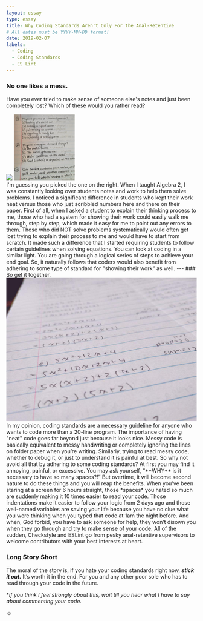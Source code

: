 ```yaml
---
layout: essay
type: essay
title: Why Coding Standards Aren't Only For the Anal-Retentive
# All dates must be YYYY-MM-DD format!
date: 2019-02-07
labels:
  - Coding
  - Coding Standards
  - ES Lint
---
```


### No one likes a mess.

Have you ever tried to make sense of someone else's notes and just been completely lost?  Which of these would you rather read?
<div class="ui rounded images">
  <img class="ui image" src="../images/messy_writing.jpg" style="height: 175px">
  <img class="ui image" src="../images/neat_writing.jpg" style="height: 175px">
</div>
I'm guessing you picked the one on the right.  When I taught Algebra 2, I was constantly looking over students notes and work to help them solve problems.  I noticed a significant difference in students who kept their work neat versus those who just scribbled numbers here and there on their paper.  First of all, when I asked a student to explain their thinking process to me, those who had a system for showing their work could easily walk me through, step by step, which made it easy for me to point out any errors to them.  Those who did NOT solve problems systematically would often get lost trying to explain their process to me and would have to start from scratch.  It made such a difference that I started requiring students to follow certain guidelines when solving equations.  You can look at coding in a similar light.  You are going through a logical series of steps to achieve your end goal.  So, it naturally follows that coders would also benefit from adhering to some type of standard for "showing their work" as well.
---
### So get it together.

<img class= "ui small rounded image float right" src='../images/math_neat2.jpg'>
In my opinion, coding standards are a necessary guideline for anyone who wants to code more than a 20-line program.  The importance of having "neat" code goes far beyond just because it looks nice.  Messy code is basically equivalent to messy handwriting or completely ignoring the lines on folder paper when you’re writing.  Similarly, trying to read messy code, whether to debug it, or just to understand it is painful at best.  So why not avoid all that by adhering to some coding standards?  At first you may find it annoying, painful, or excessive.  You may ask yourself, “**WHY** is it necessary to have so many spaces?!”  But overtime, it will become second nature to do these things and you will reap the benefits.  When you’ve been staring at a screen for 6 hours straight, those *spaces* you hated so much are suddenly making it 10 times easier to read your code.  Those indentations make it easier to follow your logic from 2 days ago and those well-named variables are saving your life because you have no clue what you were thinking when you typed that code at 1am the night before.  And when, God forbid, you have to ask someone for help, they won’t disown you when they go through and try to make sense of your code.  All of the sudden, Checkstyle and ESLint go from pesky anal-retentive supervisors to welcome contributors with your best interests at heart.

### Long Story Short
The moral of the story is, if you hate your coding standards right now, ***stick it out.***  It’s worth it in the end.  For you and any other poor sole who has to read through your code in the future.  


\**If you think I feel strongly about this, wait till you hear what I have to say about commenting your code.* 
<html> &#9786 </html>
